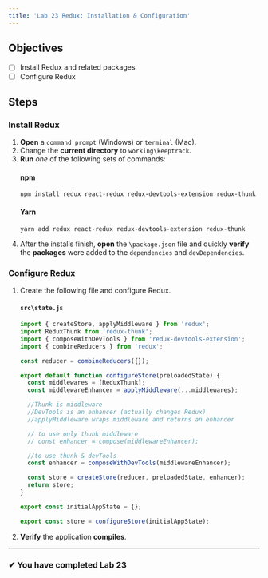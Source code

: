 ```yaml
---
title: 'Lab 23 Redux: Installation & Configuration'
---
```


## Objectives

- [ ] Install Redux and related packages
- [ ] Configure Redux

## Steps

### Install Redux

1. **Open** a `command prompt` (Windows) or `terminal` (Mac).
1. Change the **current directory** to `working\keeptrack`.
1. **Run** _one_ of the following sets of commands:
   #### npm
   ```shell
   npm install redux react-redux redux-devtools-extension redux-thunk
   ```
   #### Yarn
   ```shell
   yarn add redux react-redux redux-devtools-extension redux-thunk
   ```
1. After the installs finish, **open** the `\package.json` file and quickly **verify** the **packages** were added to the `dependencies` and `devDependencies`.

### Configure Redux

1. Create the following file and configure Redux.

   #### `src\state.js`

   ```js
   import { createStore, applyMiddleware } from 'redux';
   import ReduxThunk from 'redux-thunk';
   import { composeWithDevTools } from 'redux-devtools-extension';
   import { combineReducers } from 'redux';

   const reducer = combineReducers({});

   export default function configureStore(preloadedState) {
     const middlewares = [ReduxThunk];
     const middlewareEnhancer = applyMiddleware(...middlewares);

     //Thunk is middleware
     //DevTools is an enhancer (actually changes Redux)
     //applyMiddleware wraps middleware and returns an enhancer

     // to use only thunk middleware
     // const enhancer = compose(middlewareEnhancer);

     //to use thunk & devTools
     const enhancer = composeWithDevTools(middlewareEnhancer);

     const store = createStore(reducer, preloadedState, enhancer);
     return store;
   }

   export const initialAppState = {};

   export const store = configureStore(initialAppState);
   ```

1. **Verify** the application **compiles**.

---

### &#10004; You have completed Lab 23
